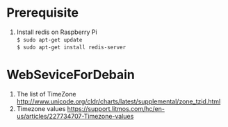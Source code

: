 # Prerequisite
1. Install redis on Raspberry Pi <br />
`$ sudo apt-get update` <br />
`$ sudo apt-get install redis-server`

# WebSeviceForDebain

1. The list of TimeZone 
http://www.unicode.org/cldr/charts/latest/supplemental/zone_tzid.html
2. Timezone values 
https://support.litmos.com/hc/en-us/articles/227734707-Timezone-values
